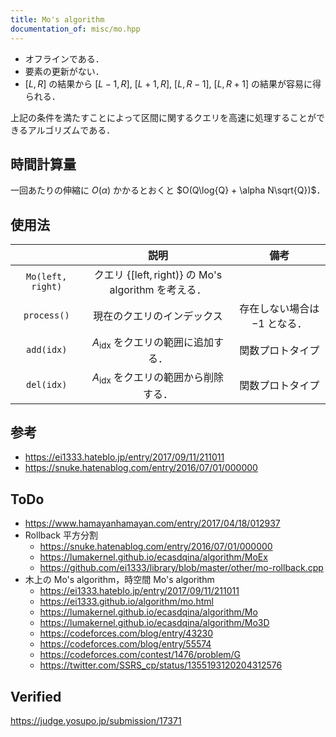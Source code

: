 ```yaml
---
title: Mo's algorithm
documentation_of: misc/mo.hpp
---
```


- オフラインである．
- 要素の更新がない．
- $\lbrack L, R \rbrack$ の結果から $\lbrack L - 1, R \rbrack,\ \lbrack L + 1, R \rbrack,\ \lbrack L, R - 1 \rbrack,\ \lbrack L, R + 1 \rbrack$ の結果が容易に得られる．

上記の条件を満たすことによって区間に関するクエリを高速に処理することができるアルゴリズムである．


## 時間計算量

一回あたりの伸縮に $O(\alpha)$ かかるとおくと $O(Q\log{Q} + \alpha N\sqrt{Q})$．


## 使用法

||説明|備考|
|:--:|:--:|:--:|
|`Mo(left, right)`|クエリ $\lbrace \lbrack \mathrm{left}, \mathrm{right}) \rbrace$ の Mo's algorithm を考える．||
|`process()`|現在のクエリのインデックス|存在しない場合は $-1$ となる．|
|`add(idx)`|$A_{\mathrm{idx}}$ をクエリの範囲に追加する．|関数プロトタイプ|
|`del(idx)`|$A_{\mathrm{idx}}$ をクエリの範囲から削除する．|関数プロトタイプ|


## 参考

- https://ei1333.hateblo.jp/entry/2017/09/11/211011
- https://snuke.hatenablog.com/entry/2016/07/01/000000


## ToDo

- https://www.hamayanhamayan.com/entry/2017/04/18/012937
- Rollback 平方分割
  - https://snuke.hatenablog.com/entry/2016/07/01/000000
  - https://lumakernel.github.io/ecasdqina/algorithm/MoEx
  - https://github.com/ei1333/library/blob/master/other/mo-rollback.cpp
- 木上の Mo's algorithm，時空間 Mo's algorithm
  - https://ei1333.hateblo.jp/entry/2017/09/11/211011
  - https://ei1333.github.io/algorithm/mo.html
  - https://lumakernel.github.io/ecasdqina/algorithm/Mo
  - https://lumakernel.github.io/ecasdqina/algorithm/Mo3D
  - https://codeforces.com/blog/entry/43230
  - https://codeforces.com/blog/entry/55574
  - https://codeforces.com/contest/1476/problem/G
  - https://twitter.com/SSRS_cp/status/1355193120204312576


## Verified

https://judge.yosupo.jp/submission/17371
